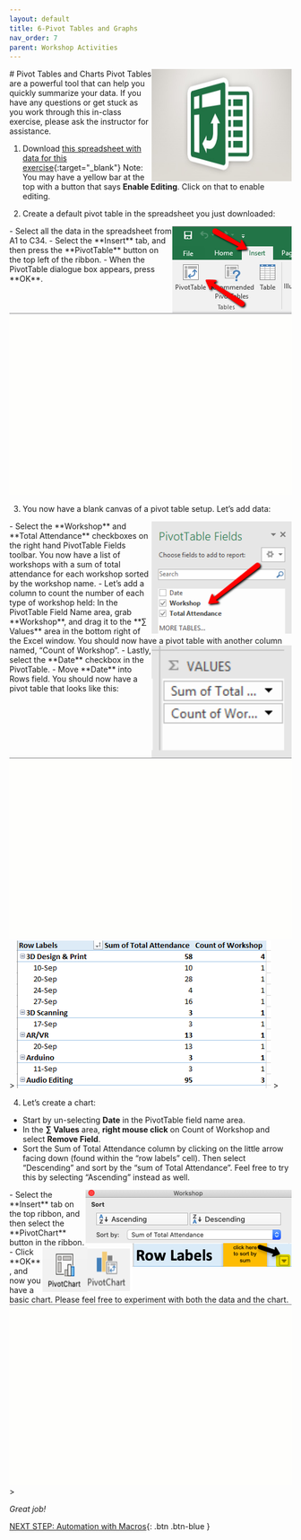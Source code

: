 ```yaml
---
layout: default
title: 6-Pivot Tables and Graphs
nav_order: 7
parent: Workshop Activities
---
```

<img src="images/excel-pivot-01.png" style="float:right;width:250px;height:200px;"> 
# Pivot Tables and Charts
Pivot Tables are a powerful tool that can help you quickly summarize your data. If you have any questions or get stuck as you work through this in-class exercise, please ask the instructor for assistance. 

1. Download [this spreadsheet with data for this exercise](https://bit.ly/dsc-pivot-table){:target="_blank"} Note: You may have a yellow bar at the top with a button that says **Enable Editing**. Click on that to enable editing.

2. Create a default pivot table in the spreadsheet you just downloaded:
<img src="images/excel-pivot-02.png" style="float:right;" alt="Insert pivot table icon."> 
  - Select all the data in the spreadsheet from A1 to C34.
  - Select the **Insert** tab, and then press the **PivotTable** button on the top left of the ribbon.
  - When the PivotTable dialogue box appears, press **OK**.
<img src="images/excel-pivot-03.gif" alt="Demonstration of Step 2."> 

3. You now have a blank canvas of a pivot table setup. Let’s add data:
<img src="images/excel-pivot-04.png" style="float:right;width:250px;height:200px;" alt="Selecting workshops and total attendance checkboxes."> 
  - Select the **Workshop** and **Total Attendance** checkboxes on the right hand PivotTable Fields toolbar. You now have a list of workshops with a sum of total attendance for each workshop sorted by the workshop name.
  - Let’s add a column to count the number of each type of workshop held: In the PivotTable Field Name area, grab **Workshop**, and drag it to the **∑ Values** area in the bottom right of the Excel window. You should now have a pivot table with another column named, “Count of Workshop”.
<img src="images/excel-pivot-05.png" style="float:right;width:250px;height:200px;" alt="Sigma Values."> 
  - Lastly, select the **Date** checkbox in the PivotTable. 
  - Move **Date** into Rows field. You should now have a pivot table that looks like this:
<img src="images/excel-pivot-06.gif" alt="Moving date into the rows field."> >
<img src="images/excel-pivot-07.png" alt="Visual of the table with data."> >

4. Let’s create a chart:
  - Start by un-selecting **Date** in the PivotTable field name area.
  - In the **∑ Values** area, **right mouse click** on Count of Workshop and select **Remove Field**.
  - Sort the Sum of Total Attendance column by clicking on the little arrow facing down (found within the “row labels” cell). Then select “Descending” and sort by the “sum of Total Attendance”. Feel free to try this by selecting “Ascending” instead as well.
<img src="images/excel-pivot-08.png" style="float:right;" alt="Sorting using descending andascending."> 
  <img src="images/excel-pivot-09.png" style="float:right;" alt="Arrow to click to sort.">
  - Select the **Insert** tab on the top ribbon, and then select the **PivotChart** button in the ribbon. 
<img src="images/excel-pivot-10.png" style="float:right;width:80px;height:80px;"><img src="images/excel-pivot-11.png" style="float:right;width:80px;height:80px;" alt="Pivot chart icons."> 
  - Click **OK**, and now you have a basic chart. Please feel free to experiment with both the data and the chart.<br>
<img src="images/excel-pivot-12.gif" alt="Demonstration of Step 4."> >

_Great job!_

[NEXT STEP: Automation with Macros](automation-macros.html){: .btn .btn-blue }
